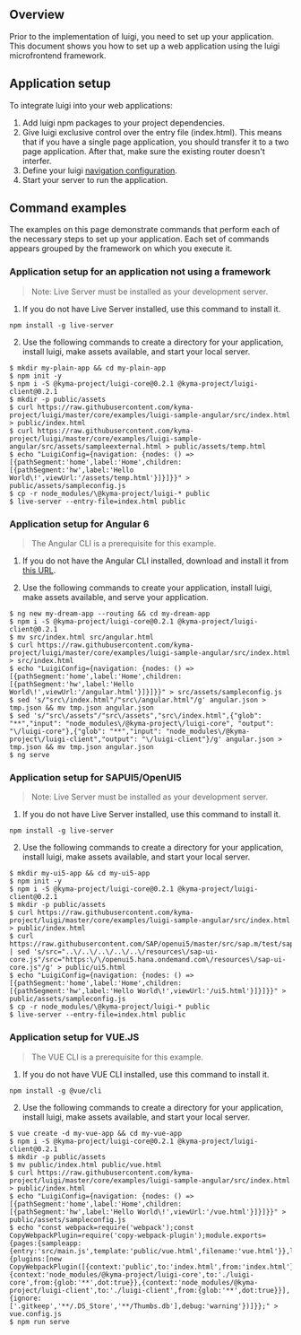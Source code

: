 ## Overview

Prior to the implementation of luigi, you need to set up your application. This document shows you how to set up a web application using the luigi microfrontend framework.

## Application setup

To integrate luigi into your web applications:

1. Add luigi npm packages to your project dependencies. 
2. Give luigi exclusive control over the entry file (index.html). This means that if you have a single page application, you should transfer it to a two page application. After that, make sure the existing router doesn't interfer.
3. Define your luigi [navigation configuration](navigation-configuration.md).
4. Start your server to run the application.

## Command examples

The examples on this page demonstrate commands that perform each of the necessary steps to set up your application. Each set of commands appears grouped by the framework on which you execute it.

### Application setup for an application not using a framework

> Note: Live Server must be installed as your development server.

1. If you do not have Live Server installed, use this command to install it.

````
npm install -g live-server
````

2. Use the following commands to create a directory for your application, install luigi, make assets available, and start your local server.

````
$ mkdir my-plain-app && cd my-plain-app
$ npm init -y
$ npm i -S @kyma-project/luigi-core@0.2.1 @kyma-project/luigi-client@0.2.1
$ mkdir -p public/assets
$ curl https://raw.githubusercontent.com/kyma-project/luigi/master/core/examples/luigi-sample-angular/src/index.html > public/index.html
$ curl https://raw.githubusercontent.com/kyma-project/luigi/master/core/examples/luigi-sample-angular/src/assets/sampleexternal.html > public/assets/temp.html
$ echo "LuigiConfig={navigation: {nodes: () => [{pathSegment:'home',label:'Home',children:[{pathSegment:'hw',label:'Hello World\!',viewUrl:'/assets/temp.html'}]}]}}" > public/assets/sampleconfig.js
$ cp -r node_modules/\@kyma-project/luigi-* public
$ live-server --entry-file=index.html public

````

### Application setup for Angular 6

> The Angular CLI is a prerequisite for this example.

1. If you do not have the Angular CLI installed, download and install it from [this URL](https://cli.angular.io/).

2. Use the following commands to create your application, install luigi, make assets available, and serve your application.

````
$ ng new my-dream-app --routing && cd my-dream-app
$ npm i -S @kyma-project/luigi-core@0.2.1 @kyma-project/luigi-client@0.2.1
$ mv src/index.html src/angular.html
$ curl https://raw.githubusercontent.com/kyma-project/luigi/master/core/examples/luigi-sample-angular/src/index.html > src/index.html
$ echo "LuigiConfig={navigation: {nodes: () => [{pathSegment:'home',label:'Home',children:[{pathSegment:'hw',label:'Hello World\!',viewUrl:'/angular.html'}]}]}}" > src/assets/sampleconfig.js
$ sed 's/"src\/index.html"/"src\/angular.html"/g' angular.json > tmp.json && mv tmp.json angular.json
$ sed 's/"src\/assets"/"src\/assets","src\/index.html",{"glob": "**","input": "node_modules\/@kyma-project\/luigi-core", "output": "\/luigi-core"},{"glob": "**","input": "node_modules\/@kyma-project\/luigi-client","output": "\/luigi-client"}/g' angular.json > tmp.json && mv tmp.json angular.json
$ ng serve

````

### Application setup for SAPUI5/OpenUI5

> Note: Live Server must be installed as your development server.

1. If you do not have Live Server installed, use this command to install it.

````
npm install -g live-server
````

2. Use the following commands to create a directory for your application, install luigi, make assets available, and start your local server.

````
$ mkdir my-ui5-app && cd my-ui5-app
$ npm init -y
$ npm i -S @kyma-project/luigi-core@0.2.1 @kyma-project/luigi-client@0.2.1
$ mkdir -p public/assets
$ curl https://raw.githubusercontent.com/kyma-project/luigi/master/core/examples/luigi-sample-angular/src/index.html > public/index.html
$ curl https://raw.githubusercontent.com/SAP/openui5/master/src/sap.m/test/sap/m/demokit/helloworld/index.html  | sed 's/src="..\/..\/..\/..\/..\/resources\/sap-ui-core.js"/src="https:\/\/openui5.hana.ondemand.com\/resources\/sap-ui-core.js"/g' > public/ui5.html
$ echo "LuigiConfig={navigation: {nodes: () => [{pathSegment:'home',label:'Home',children:[{pathSegment:'hw',label:'Hello World\!',viewUrl:'/ui5.html'}]}]}}" > public/assets/sampleconfig.js
$ cp -r node_modules/\@kyma-project/luigi-* public
$ live-server --entry-file=index.html public

````

### Application setup for VUE.JS

> The VUE CLI is a prerequisite for this example.

1. If you do not have VUE CLI installed, use this command to install it.

````
npm install -g @vue/cli
````

2. Use the following commands to create a directory for your application, install luigi, make assets available, and start your local server.

````
$ vue create -d my-vue-app && cd my-vue-app
$ npm i -S @kyma-project/luigi-core@0.2.1 @kyma-project/luigi-client@0.2.1
$ mkdir -p public/assets
$ mv public/index.html public/vue.html
$ curl https://raw.githubusercontent.com/kyma-project/luigi/master/core/examples/luigi-sample-angular/src/index.html > public/index.html
$ echo "LuigiConfig={navigation: {nodes: () => [{pathSegment:'home',label:'Home',children:[{pathSegment:'hw',label:'Hello World\!',viewUrl:'/vue.html'}]}]}}" > public/assets/sampleconfig.js
$ echo "const webpack=require('webpack');const CopyWebpackPlugin=require('copy-webpack-plugin');module.exports={pages:{sampleapp:{entry:'src/main.js',template:'public/vue.html',filename:'vue.html'}},lintOnSave:true,runtimeCompiler:true,outputDir:'dist',configureWebpack:{plugins:[new CopyWebpackPlugin([{context:'public',to:'index.html',from:'index.html'},{context:'node_modules/@kyma-project/luigi-core',to:'./luigi-core',from:{glob:'**',dot:true}},{context:'node_modules/@kyma-project/luigi-client',to:'./luigi-client',from:{glob:'**',dot:true}}],{ignore:['.gitkeep','**/.DS_Store','**/Thumbs.db'],debug:'warning'})]}};" > vue.config.js
$ npm run serve
````